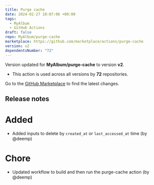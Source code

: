 ```yaml
---
title: Purge cache
date: 2024-02-27 18:07:06 +00:00
tags:
  - MyAlbum
  - GitHub Actions
draft: false
repo: MyAlbum/purge-cache
marketplace: https://github.com/marketplace/actions/purge-cache
version: v2
dependentsNumber: "72"
---
```



Version updated for **MyAlbum/purge-cache** to version **v2**.
- This action is used across all versions by **72** repositories.

Go to the [GitHub Marketplace](https://github.com/marketplace/actions/purge-cache) to find the latest changes.

## Release notes

# Added
- Added inputs to delete by `created_at` or `last_accessed_at` time (by @deemp)

# Chore
- Updated workflow to build and then run the purge-cache action (by @deemp)
